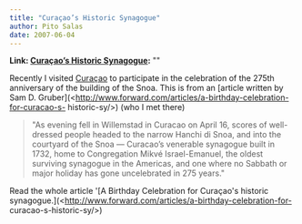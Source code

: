 ```yaml
---
title: "Curaçao’s Historic Synagogue"
author: Pito Salas
date: 2007-06-04
---
```


**Link: [Curaçao’s Historic Synagogue](None):** ""

Recently I visited
[Curaçao](<http://maps.google.com/maps?f=q&hl=en&geocode=&q=curacao+netherlands+antilles&ie=UTF8&ll=12.209838,-68.943329&spn=0.668425,1.043701&t=h&z=10&iwloc=addr&om=1>)
to participate in the celebration of the 275th anniversary of the building of
the Snoa. This is from an [article written by Sam D.
Gruber](<http://www.forward.com/articles/a-birthday-celebration-for-curacao-s-
historic-sy/>) (who I met there)

> "As evening fell in Willemstad in Curacao on April 16, scores of well-
> dressed people headed to the narrow Hanchi di Snoa, and into the courtyard
> of the Snoa — Curacao’s venerable synagogue built in 1732, home to
> Congregation Mikvé Israel-Emanuel, the oldest surviving synagogue in the
> Americas, and one where no Sabbath or major holiday has gone uncelebrated in
> 275 years."

Read the whole article '[A Birthday Celebration for Curaçao's historic
synagogue.](<http://www.forward.com/articles/a-birthday-celebration-for-
curacao-s-historic-sy/>)


